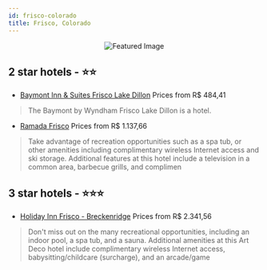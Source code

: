 ```yaml
---
id: frisco-colorado
title: Frisco, Colorado
---
```


<center><img src="https://i.travelapi.com/hotels/1000000/30000/27000/26982/9dba1bd6_z.jpg" alt="Featured Image" /></center>


##  2 star hotels - ⭐️⭐️

-    [Baymont Inn & Suites Frisco Lake Dillon](https://us.hurb.com/hotels/frisco/baymont-inn-suites-frisco-lake-dillon-JNP-JP849729?cmp=18055) Prices from R$ 484,41
   > The Baymont by Wyndham Frisco Lake Dillon is a hotel.
-    [Ramada Frisco](https://us.hurb.com/hotels/frisco/ramada-frisco-JNP-JP207828?cmp=18055) Prices from R$ 1.137,66
   > Take advantage of recreation opportunities such as a spa tub, or other amenities including complimentary wireless Internet access and ski storage. Additional features at this hotel include a television in a common area, barbecue grills, and complimen

##  3 star hotels - ⭐️⭐️⭐️

-    [Holiday Inn Frisco - Breckenridge](https://us.hurb.com/hotels/frisco/holiday-inn-frisco-breckenridge-JNP-JP274131?cmp=18055) Prices from R$ 2.341,56
   > Don't miss out on the many recreational opportunities, including an indoor pool, a spa tub, and a sauna. Additional amenities at this Art Deco hotel include complimentary wireless Internet access, babysitting/childcare (surcharge), and an arcade/game
